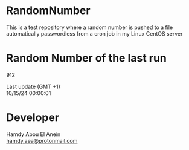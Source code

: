 # RandomNumber    
This is a test repository where a random number is pushed to a file automatically passwordless from a cron job in my Linux CentOS server    
# Random Number of the last run   
912
      
Last update (GMT +1)    
10/15/24 00:00:01
# Developer    
Hamdy Abou El Anein   
hamdy.aea@protonmail.com
